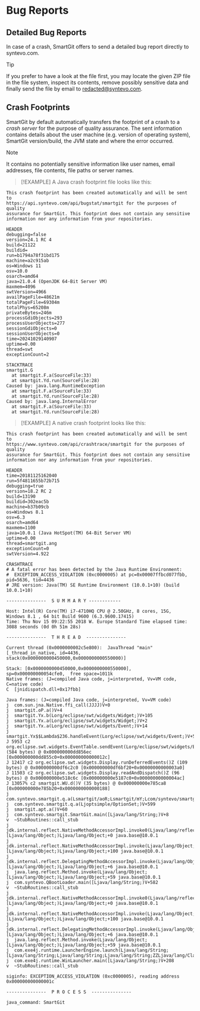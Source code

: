 # Bug Reports

## Detailed Bug Reports

In case of a crash, SmartGit offers to send a detailed bug report directly to syntevo.com.
> [!TIP]
> If you prefer to have a look at the file first, you may locate the given ZIP file in the file system, inspect its contents, remove possibly sensitive data and finally send the file by email to redacted@syntevo.com.

## Crash Footprints

SmartGit by default automatically transfers the footprint of a crash to a *crash server* for the purpose of quality assurance.
The sent information contains details about the user machine (e.g. version of operating system), SmartGit version/build, the JVM state and where the error occurred.
> [!NOTE]
> It contains no potentially sensitive information like user names, email addresses, file contents, file paths or server names.

> [!EXAMPLE]
> A Java crash footprint file looks like this:

``` text
This crash footprint has been created automatically and will be sent to
https://api.syntevo.com/api/bugstat/smartgit for the purposes of quality
assurance for SmartGit. This footprint does not contain any sensitive
information nor any information from your repositories.

HEADER
debugging=false
version=24.1 RC 4
build=21122
buildid=
run=b1794a78f31bd175
machine=a2c915ab
os=Windows 11
osv=10.0
osarch=amd64
java=21.0.4 (OpenJDK 64-Bit Server VM)
maxmem=4096
swtVersion=4966
availPageFile=48621m
totalPageFile=69304m
totalPhys=65208m
privateBytes=246m
processGdiObjects=293
processUserObjects=277
sessionGdiObjects=0
sessionUserObjects=0
time=20241029140907
uptime=0.00
thread=swt
exceptionCount=2

STACKTRACE
smartgit.G
  at smartgit.F.a(SourceFile:33)
  at smartgit.Yd.run(SourceFile:28)
Caused by: java.lang.RuntimeException
  at smartgit.F.a(SourceFile:33)
  at smartgit.Yd.run(SourceFile:28)
Caused by: java.lang.InternalError
  at smartgit.F.a(SourceFile:33)
  at smartgit.Yd.run(SourceFile:28)
```

> [!EXAMPLE]
> A native crash footprint looks like this:

``` text
This crash footprint has been created automatically and will be sent to
https://www.syntevo.com/api/crashtrace/smartgit for the purposes of quality
assurance for SmartGit. This footprint does not contain any sensitive
information nor any information from your repositories.

HEADER
time=20181125162040
run=5f4811655b72b715
debugging=true
version=18.2 RC 2
build=13190
buildid=302eac5b
machine=b37b09cb
os=Windows 8.1
osv=6.3
osarch=amd64
maxmem=1100
java=10.0.1 (Java HotSpot(TM) 64-Bit Server VM)
uptime=0.00
thread=smartgit.ang
exceptionCount=0
swtVersion=4.922

CRASHTRACE
# A fatal error has been detected by the Java Runtime Environment:
#  EXCEPTION_ACCESS_VIOLATION (0xc0000005) at pc=0x00007ffbcd077fbb, pid=5636, tid=4436
# JRE version: Java(TM) SE Runtime Environment (10.0.1+10) (build 10.0.1+10)

---------------  S U M M A R Y ------------

Host: Intel(R) Core(TM) i7-4710HQ CPU @ 2.50GHz, 8 cores, 15G,  Windows 8.1 , 64 bit Build 9600 (6.3.9600.17415)
Time: Thu Nov 15 09:22:55 2018 W. Europe Standard Time elapsed time: 3088 seconds (0d 0h 51m 28s)

---------------  T H R E A D  ---------------

Current thread (0x0000000002c5e800):  JavaThread "main" [_thread_in_native, id=4436, stack(0x0000000000450000,0x0000000000550000)]

Stack: [0x0000000000450000,0x0000000000550000],  sp=0x000000000054cfe0,  free space=1011k
Native frames: (J=compiled Java code, j=interpreted, Vv=VM code, C=native code)
C  [jnidispatch.dll+0x17fbb]

Java frames: (J=compiled Java code, j=interpreted, Vv=VM code)
j  com.sun.jna.Native.ffi_call(JJJJ)V+0
j  smartgit.oP.a()V+4
j  smartgit.Yx.b(Lorg/eclipse/swt/widgets/Widget;)V+105
j  smartgit.Yx.a(Lorg/eclipse/swt/widgets/Widget;)V+2
j  smartgit.Yx.a(Lorg/eclipse/swt/widgets/Event;)V+14
j  smartgit.Yx$$Lambda$236.handleEvent(Lorg/eclipse/swt/widgets/Event;)V+5
J 5953 c2 org.eclipse.swt.widgets.EventTable.sendEvent(Lorg/eclipse/swt/widgets/Event;)V (584 bytes) @ 0x000000000dd856ec [0x000000000dd855c0+0x000000000000012c]
J 12417 c2 org.eclipse.swt.widgets.Display.runDeferredEvents()Z (109 bytes) @ 0x000000000df6c2c0 [0x000000000df6bf20+0x00000000000003a0]
J 11503 c2 org.eclipse.swt.widgets.Display.readAndDispatch()Z (96 bytes) @ 0x000000000e518c6c [0x000000000e5187c0+0x00000000000004ac]
J 13057% c2 smartgit.WU.d()V (35 bytes) @ 0x000000000e785ca8 [0x000000000e785b20+0x0000000000000188]
j  com.syntevo.smartgit.q.a(Lsmartgit/aoR;Lsmartgit/mY;Lcom/syntevo/smartgit/aE;Ljava/lang/Boolean;Lsmartgit/ajS;)V+493
j  com.syntevo.smartgit.q.a(Ljoptsimple/OptionSet;)V+599
j  smartgit.apt.a()V+60
j  com.syntevo.smartgit.SmartGit.main([Ljava/lang/String;)V+8
v  ~StubRoutines::call_stub
j  jdk.internal.reflect.NativeMethodAccessorImpl.invoke0(Ljava/lang/reflect/Method;Ljava/lang/Object;[Ljava/lang/Object;)Ljava/lang/Object;+0 java.base@10.0.1
j  jdk.internal.reflect.NativeMethodAccessorImpl.invoke(Ljava/lang/Object;[Ljava/lang/Object;)Ljava/lang/Object;+100 java.base@10.0.1
j  jdk.internal.reflect.DelegatingMethodAccessorImpl.invoke(Ljava/lang/Object;[Ljava/lang/Object;)Ljava/lang/Object;+6 java.base@10.0.1
j  java.lang.reflect.Method.invoke(Ljava/lang/Object;[Ljava/lang/Object;)Ljava/lang/Object;+59 java.base@10.0.1
j  com.syntevo.QBootLoader.main([Ljava/lang/String;)V+582
v  ~StubRoutines::call_stub
j  jdk.internal.reflect.NativeMethodAccessorImpl.invoke0(Ljava/lang/reflect/Method;Ljava/lang/Object;[Ljava/lang/Object;)Ljava/lang/Object;+0 java.base@10.0.1
j  jdk.internal.reflect.NativeMethodAccessorImpl.invoke(Ljava/lang/Object;[Ljava/lang/Object;)Ljava/lang/Object;+100 java.base@10.0.1
j  jdk.internal.reflect.DelegatingMethodAccessorImpl.invoke(Ljava/lang/Object;[Ljava/lang/Object;)Ljava/lang/Object;+6 java.base@10.0.1
j  java.lang.reflect.Method.invoke(Ljava/lang/Object;[Ljava/lang/Object;)Ljava/lang/Object;+59 java.base@10.0.1
j  com.exe4j.runtime.LauncherEngine.launch(Ljava/lang/String;[Ljava/lang/String;Ljava/lang/String;Ljava/lang/String;ZZLjava/lang/ClassLoader;)V+186
j  com.exe4j.runtime.WinLauncher.main([Ljava/lang/String;)V+208
v  ~StubRoutines::call_stub

siginfo: EXCEPTION_ACCESS_VIOLATION (0xc0000005), reading address 0x000000000000001c

---------------  P R O C E S S  ---------------

java_command: SmartGit
```
